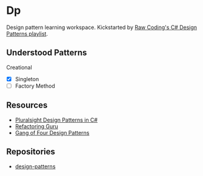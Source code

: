 # Dp

Design pattern learning workspace. Kickstarted by [Raw Coding's C# Design Patterns playlist](https://www.youtube.com/playlist?list=PLOeFnOV9YBa4ary9fvCULLn7ohNKR6Ees).

## Understood Patterns

Creational

- [x] Singleton
- [ ] Factory Method

## Resources

- [Pluralsight Design Patterns in C#](https://app.pluralsight.com/paths/skill/design-patterns-in-c)
- [Refactoring Guru](https://refactoring.guru/)
- [Gang of Four Design Patterns](https://www.digitalocean.com/community/tutorials/gangs-of-four-gof-design-patterns)

## Repositories

- [design-patterns](https://github.com/raw-coding-youtube/design-patterns)
